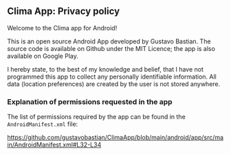 ## Clima App: Privacy policy

Welcome to the Clima app for Android!

This is an open source Android App developed by Gustavo Bastian. The source code is available on Github under the MIT Licence; the app is also available on Google Play.

I hereby state, to the best of my knowledge and belief, that I have not programmed this app to collect any personally identifiable information. All data (location preferences) are created by the user is not stored anywhere.

### Explanation of permissions requested in the app
The list of permissions required by the app can be found in the `AndroidManifest.xml` file:

https://github.com/gustavobastian/ClimaApp/blob/main/android/app/src/main/AndroidManifest.xml#L32-L34
